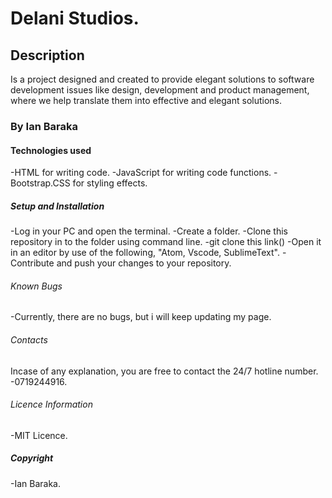 # Delani Studios.

## Description
Is a project designed and created to provide elegant solutions to software development issues like design, development and product management, where we help translate them  into
effective and elegant solutions.

### By Ian Baraka

#### Technologies used
-HTML for writing code.
-JavaScript for writing code functions.
-Bootstrap.CSS for styling effects.

##### Setup and Installation
-Log in your PC and open the terminal.
-Create a folder.
-Clone this repository in to the folder using command line.
-git clone this link()
-Open it in an editor by use of the following,   "Atom, Vscode, SublimeText".
-Contribute and push your changes to your repository.

###### Known Bugs
-Currently, there are no bugs, but i will keep updating my page.

######  Contacts
Incase of any explanation, you are free to contact the 24/7 hotline number.
-0719244916.

###### Licence Information
-MIT Licence.

##### Copyright
-Ian Baraka.